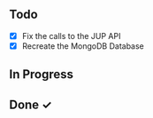 ## Todo

- [x] Fix the calls to the JUP API  
- [x] Recreate the MongoDB Database

## In Progress

## Done ✓
